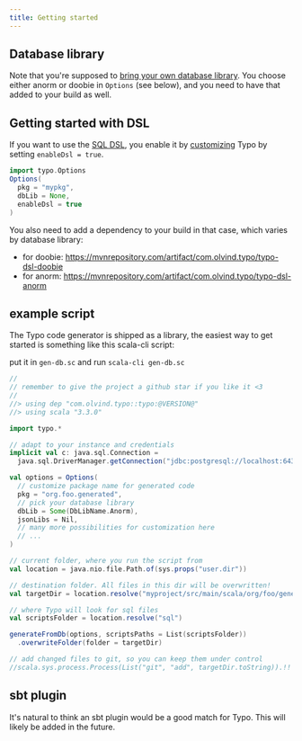```yaml
---
title: Getting started
---
```


## Database library
Note that you're supposed to [bring your own database library](other-features/flexible.md). You choose either anorm or doobie in `Options` (see below),
and you need to have that added to your build as well.

## Getting started with DSL

If you want to use the [SQL DSL](what-is/dsl.md), you enable it by [customizing](customization/overview.md) Typo by setting `enableDsl = true`.

```scala mdoc:silent
import typo.Options
Options(
  pkg = "mypkg",
  dbLib = None,
  enableDsl = true
)
```

You also need to add a dependency to your build in that case, which varies by database library:
- for doobie: https://mvnrepository.com/artifact/com.olvind.typo/typo-dsl-doobie
- for anorm: https://mvnrepository.com/artifact/com.olvind.typo/typo-dsl-anorm

## example script

The Typo code generator is shipped as a library, the easiest way to get started is something like this scala-cli script:

put it in `gen-db.sc` and run `scala-cli gen-db.sc`

```scala mdoc:silent
//
// remember to give the project a github star if you like it <3
//
//> using dep "com.olvind.typo::typo:@VERSION@"
//> using scala "3.3.0"

import typo.*

// adapt to your instance and credentials
implicit val c: java.sql.Connection =
  java.sql.DriverManager.getConnection("jdbc:postgresql://localhost:6432/postgres?user=postgres&password=password")

val options = Options(
  // customize package name for generated code
  pkg = "org.foo.generated",
  // pick your database library
  dbLib = Some(DbLibName.Anorm),
  jsonLibs = Nil,
  // many more possibilities for customization here
  // ...
)

// current folder, where you run the script from
val location = java.nio.file.Path.of(sys.props("user.dir"))

// destination folder. All files in this dir will be overwritten!
val targetDir = location.resolve("myproject/src/main/scala/org/foo/generated")

// where Typo will look for sql files
val scriptsFolder = location.resolve("sql")

generateFromDb(options, scriptsPaths = List(scriptsFolder))
  .overwriteFolder(folder = targetDir)

// add changed files to git, so you can keep them under control
//scala.sys.process.Process(List("git", "add", targetDir.toString)).!!
```

## sbt plugin

It's natural to think an sbt plugin would be a good match for Typo. This will likely be added in the future.
